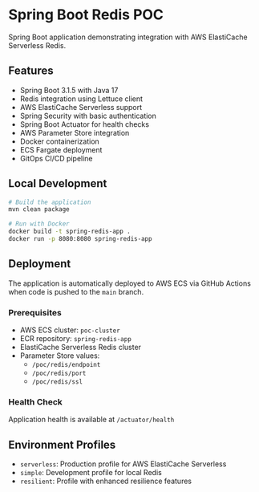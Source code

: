 # Spring Boot Redis POC

Spring Boot application demonstrating integration with AWS ElastiCache Serverless Redis.

## Features

- Spring Boot 3.1.5 with Java 17
- Redis integration using Lettuce client
- AWS ElastiCache Serverless support
- Spring Security with basic authentication
- Spring Boot Actuator for health checks
- AWS Parameter Store integration
- Docker containerization
- ECS Fargate deployment
- GitOps CI/CD pipeline

## Local Development

```bash
# Build the application
mvn clean package

# Run with Docker
docker build -t spring-redis-app .
docker run -p 8080:8080 spring-redis-app
```

## Deployment

The application is automatically deployed to AWS ECS via GitHub Actions when code is pushed to the `main` branch.

### Prerequisites

- AWS ECS cluster: `poc-cluster`
- ECR repository: `spring-redis-app`
- ElastiCache Serverless Redis cluster
- Parameter Store values:
  - `/poc/redis/endpoint`
  - `/poc/redis/port`
  - `/poc/redis/ssl`

### Health Check

Application health is available at `/actuator/health`

## Environment Profiles

- `serverless`: Production profile for AWS ElastiCache Serverless
- `simple`: Development profile for local Redis
- `resilient`: Profile with enhanced resilience features
